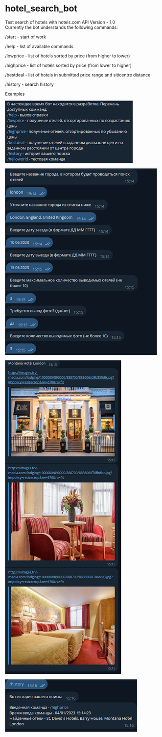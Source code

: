 # hotel_search_bot
Test search of hotels with hotels.com API
Version - 1.0 <br/>
Currently the bot understands the following commands:

/start - start of work

/help - list of available commands

/lowprice - list of hotels sorted by price (from higher to lower)

/highprice - list of hotels sorted by price (from lower to higher)

/bestdeal - list of hotels in submitted price range and siticentre distance

/history - search history



Examples<br/>

![/help](project/pics/1.PNG)

![/highprice](project/pics/2.PNG)

![](project/pics/3.PNG)

![](project/pics/4.PNG)

